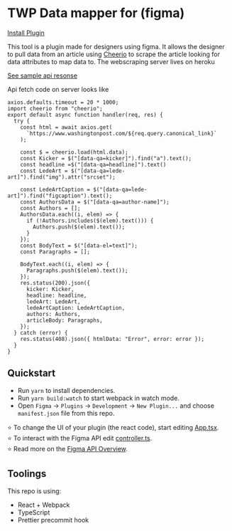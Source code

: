 # TWP Data mapper for (figma)

[Install Plugin](https://www.figma.com/community/plugin/1027021863605535783/TWP-Data-Mapper)

This tool is a plugin made for designers using figma. It allows the designer to pull data from an article using [Cheerio](https://www.npmjs.com/package/cheerio) to scrape the article looking for data attributes to map data to. The webscraping server lives on heroku 

[See sample api resonse](https://twp-web-scraper.herokuapp.com/api/fetch?canonical_link=us-policy/2021/09/30/house-democrats-infrastructure-vote/) 

Api fetch code on server looks like
```import axios from "axios";
axios.defaults.timeout = 20 * 1000;
import cheerio from "cheerio";
export default async function handler(req, res) {
  try {
    const html = await axios.get(
      `https://www.washingtonpost.com/${req.query.canonical_link}`
    );

    const $ = cheerio.load(html.data);
    const Kicker = $("[data-qa=kicker]").find("a").text();
    const headline =$("[data-qa=headline]").text()
    const LedeArt = $("[data-qa=lede-art]").find("img").attr("srcset");

    const LedeArtCaption = $("[data-qa=lede-art]").find("figcaption").text();
    const AuthorsData = $("[data-qa=author-name]");
    const Authors = [];
    AuthorsData.each((i, elem) => {
      if (!Authors.includes($(elem).text())) {
        Authors.push($(elem).text());
      }
    });
    const BodyText = $("[data-el=text]");
    const Paragraphs = [];

    BodyText.each((i, elem) => {
      Paragraphs.push($(elem).text());
    });
    res.status(200).json({
      kicker: Kicker,
      headline: headline,
      ledeArt: LedeArt,
      ledeArtCaption: LedeArtCaption,
      authors: Authors,
      articleBody: Paragraphs,
    });
  } catch (error) {
    res.status(408).json({ htmlData: "Error", error: error });
  }
}

```

## Quickstart
* Run `yarn` to install dependencies.
* Run `yarn build:watch` to start webpack in watch mode.
* Open `Figma` -> `Plugins` -> `Development` -> `New Plugin...` and choose `manifest.json` file from this repo.

⭐ To change the UI of your plugin (the react code), start editing [App.tsx](./src/app/components/App.tsx).  
⭐ To interact with the Figma API edit [controller.ts](./src/plugin/controller.ts).  
⭐ Read more on the [Figma API Overview](https://www.figma.com/plugin-docs/api/api-overview/).

## Toolings
This repo is using:
* React + Webpack
* TypeScript
* Prettier precommit hook
